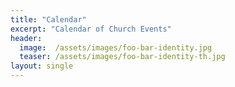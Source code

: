 ```yaml
---
title: "Calendar"
excerpt: "Calendar of Church Events"
header:
  image:  /assets/images/foo-bar-identity.jpg
  teaser: /assets/images/foo-bar-identity-th.jpg
layout: single
---
```

